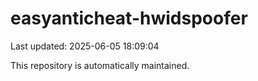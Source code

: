 # easyanticheat-hwidspoofer

Last updated: 2025-06-05 18:09:04

This repository is automatically maintained.
